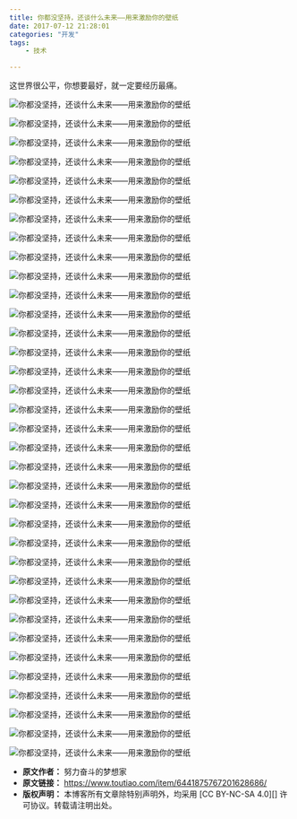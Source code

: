 ```yaml
---
title: 你都没坚持，还谈什么未来——用来激励你的壁纸
date: 2017-07-12 21:28:01
categories: "开发"
tags:
	- 技术

---
```


这世界很公平，你想要最好，就一定要经历最痛。  


![你都没坚持，还谈什么未来——用来激励你的壁纸][UQVU-IFYR-UIRN.jpg]

![你都没坚持，还谈什么未来——用来激励你的壁纸][RRVZ-YUMB-2EAR.jpg]

![你都没坚持，还谈什么未来——用来激励你的壁纸][AFN3-AZEF-RIVU.jpg]

![你都没坚持，还谈什么未来——用来激励你的壁纸][6RM3-QMR6-N6RM.jpg]

![你都没坚持，还谈什么未来——用来激励你的壁纸][FMIV-NE6N-JNV3.jpg]

![你都没坚持，还谈什么未来——用来激励你的壁纸][YREU-2YNY-YEAV.jpg]

![你都没坚持，还谈什么未来——用来激励你的壁纸][MJMF-3I2I-RE6R.jpg]

![你都没坚持，还谈什么未来——用来激励你的壁纸][QYQB-UJIF-JB32.jpg]

![你都没坚持，还谈什么未来——用来激励你的壁纸][IENQ-RIFY-ZJQQ.jpg]

![你都没坚持，还谈什么未来——用来激励你的壁纸][EERV-NZVI-MJUQ.jpg]

![你都没坚持，还谈什么未来——用来激励你的壁纸][BMY3-MEUA-UFEY.jpg]

![你都没坚持，还谈什么未来——用来激励你的壁纸][NUYB-JFZN-N6JV.jpg]

![你都没坚持，还谈什么未来——用来激励你的壁纸][VUFE-2AAB-VUUE.jpg]

![你都没坚持，还谈什么未来——用来激励你的壁纸][7FJB-FJBJ-YQM2.jpg]

![你都没坚持，还谈什么未来——用来激励你的壁纸][MMVF-AFMQ-UYVZ.jpg]

![你都没坚持，还谈什么未来——用来激励你的壁纸][VMZV-NQ6V-NVVQ.jpg]

![你都没坚持，还谈什么未来——用来激励你的壁纸][EIUN-N22A-Y32A.jpg]

![你都没坚持，还谈什么未来——用来激励你的壁纸][IJJA-AQIZ-AFBR.jpg]

![你都没坚持，还谈什么未来——用来激励你的壁纸][IIB6-NNQV-3U22.jpg]

![你都没坚持，还谈什么未来——用来激励你的壁纸][BYUE-QVZU-QEBE.jpg]

![你都没坚持，还谈什么未来——用来激励你的壁纸][3IIZ-FJE6-3YVM.jpg]

![你都没坚持，还谈什么未来——用来激励你的壁纸][ANI7-Z2R3-E6RQ.jpg]

![你都没坚持，还谈什么未来——用来激励你的壁纸][NZEF-JVA6-RFRM.jpg]

![你都没坚持，还谈什么未来——用来激励你的壁纸][YFJF-RZZU-R2IE.jpg]

![你都没坚持，还谈什么未来——用来激励你的壁纸][VIMR-6BFJ-RFRJ.jpg]

![你都没坚持，还谈什么未来——用来激励你的壁纸][ZYQV-FABQ-MNEU.jpg]

![你都没坚持，还谈什么未来——用来激励你的壁纸][RNAF-Y3UZ-QMUJ.jpg]

![你都没坚持，还谈什么未来——用来激励你的壁纸][BYQB-FRUM-ZQFI.jpg]

![你都没坚持，还谈什么未来——用来激励你的壁纸][VRYZ-UN3Q-A632.jpg]

![你都没坚持，还谈什么未来——用来激励你的壁纸][FQBV-UI3U-BREB.jpg]

![你都没坚持，还谈什么未来——用来激励你的壁纸][RV7V-MAEV-NYBN.jpg]

![你都没坚持，还谈什么未来——用来激励你的壁纸][2YM3-MEQB-JQVE.jpg]

![你都没坚持，还谈什么未来——用来激励你的壁纸][IFZR-UR6Z-JZFU.jpg]

![你都没坚持，还谈什么未来——用来激励你的壁纸][ARJ7-3UIF-VFUA.jpg]

![你都没坚持，还谈什么未来——用来激励你的壁纸][AB26-7VBA-QAZR.jpg]


[UQVU-IFYR-UIRN.jpg]: /pro/os/crawler/UQVU-IFYR-UIRN.jpg
[RRVZ-YUMB-2EAR.jpg]: /pro/os/crawler/RRVZ-YUMB-2EAR.jpg
[AFN3-AZEF-RIVU.jpg]: /pro/os/crawler/AFN3-AZEF-RIVU.jpg
[6RM3-QMR6-N6RM.jpg]: /pro/os/crawler/6RM3-QMR6-N6RM.jpg
[FMIV-NE6N-JNV3.jpg]: /pro/os/crawler/FMIV-NE6N-JNV3.jpg
[YREU-2YNY-YEAV.jpg]: /pro/os/crawler/YREU-2YNY-YEAV.jpg
[MJMF-3I2I-RE6R.jpg]: /pro/os/crawler/MJMF-3I2I-RE6R.jpg
[QYQB-UJIF-JB32.jpg]: /pro/os/crawler/QYQB-UJIF-JB32.jpg
[IENQ-RIFY-ZJQQ.jpg]: /pro/os/crawler/IENQ-RIFY-ZJQQ.jpg
[EERV-NZVI-MJUQ.jpg]: /pro/os/crawler/EERV-NZVI-MJUQ.jpg
[BMY3-MEUA-UFEY.jpg]: /pro/os/crawler/BMY3-MEUA-UFEY.jpg
[NUYB-JFZN-N6JV.jpg]: /pro/os/crawler/NUYB-JFZN-N6JV.jpg
[VUFE-2AAB-VUUE.jpg]: /pro/os/crawler/VUFE-2AAB-VUUE.jpg
[7FJB-FJBJ-YQM2.jpg]: /pro/os/crawler/7FJB-FJBJ-YQM2.jpg
[MMVF-AFMQ-UYVZ.jpg]: /pro/os/crawler/MMVF-AFMQ-UYVZ.jpg
[VMZV-NQ6V-NVVQ.jpg]: /pro/os/crawler/VMZV-NQ6V-NVVQ.jpg
[EIUN-N22A-Y32A.jpg]: /pro/os/crawler/EIUN-N22A-Y32A.jpg
[IJJA-AQIZ-AFBR.jpg]: /pro/os/crawler/IJJA-AQIZ-AFBR.jpg
[IIB6-NNQV-3U22.jpg]: /pro/os/crawler/IIB6-NNQV-3U22.jpg
[BYUE-QVZU-QEBE.jpg]: /pro/os/crawler/BYUE-QVZU-QEBE.jpg
[3IIZ-FJE6-3YVM.jpg]: /pro/os/crawler/3IIZ-FJE6-3YVM.jpg
[ANI7-Z2R3-E6RQ.jpg]: /pro/os/crawler/ANI7-Z2R3-E6RQ.jpg
[NZEF-JVA6-RFRM.jpg]: /pro/os/crawler/NZEF-JVA6-RFRM.jpg
[YFJF-RZZU-R2IE.jpg]: /pro/os/crawler/YFJF-RZZU-R2IE.jpg
[VIMR-6BFJ-RFRJ.jpg]: /pro/os/crawler/VIMR-6BFJ-RFRJ.jpg
[ZYQV-FABQ-MNEU.jpg]: /pro/os/crawler/ZYQV-FABQ-MNEU.jpg
[RNAF-Y3UZ-QMUJ.jpg]: /pro/os/crawler/RNAF-Y3UZ-QMUJ.jpg
[BYQB-FRUM-ZQFI.jpg]: /pro/os/crawler/BYQB-FRUM-ZQFI.jpg
[VRYZ-UN3Q-A632.jpg]: /pro/os/crawler/VRYZ-UN3Q-A632.jpg
[FQBV-UI3U-BREB.jpg]: /pro/os/crawler/FQBV-UI3U-BREB.jpg
[RV7V-MAEV-NYBN.jpg]: /pro/os/crawler/RV7V-MAEV-NYBN.jpg
[2YM3-MEQB-JQVE.jpg]: /pro/os/crawler/2YM3-MEQB-JQVE.jpg
[IFZR-UR6Z-JZFU.jpg]: /pro/os/crawler/IFZR-UR6Z-JZFU.jpg
[ARJ7-3UIF-VFUA.jpg]: /pro/os/crawler/ARJ7-3UIF-VFUA.jpg
[AB26-7VBA-QAZR.jpg]: /pro/os/crawler/AB26-7VBA-QAZR.jpg
 *  **原文作者：** 努力奋斗的梦想家
 *  **原文链接：** https://www.toutiao.com/item/6441875767201628686/
 *  **版权声明：** 本博客所有文章除特别声明外，均采用 [CC BY-NC-SA 4.0][] 许可协议。转载请注明出处。
